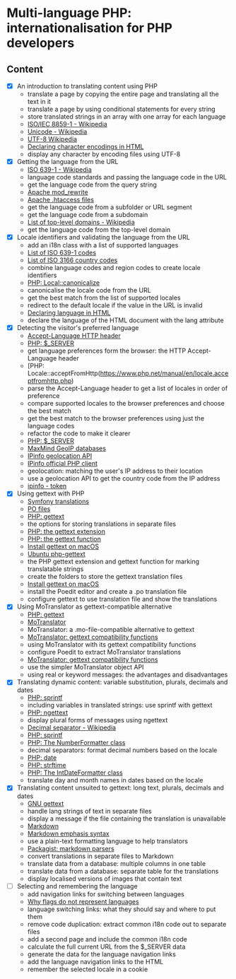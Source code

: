 # Multi-language PHP: internationalisation for PHP developers

## Content

- [x] An introduction to translating content using PHP
  - translate a page by copying the entire page and translating all the text in it
  - translate a page by using conditional statements for every string
  - store translated strings in an array with one array for each language
  - [ISO/IEC 8859-1 - Wikipedia](https://en.wikipedia.org/wiki/ISO/IEC_8859-1)
  - [Unicode - Wikipedia](https://en.wikipedia.org/wiki/Unicode)
  - [UTF-8 Wikipedia](https://en.wikipedia.org/wiki/UTF-8)
  - [Declaring character encodings in HTML](https://www.w3.org/International/questions/qa-html-encoding-declarations)
  - display any character by encoding files using UTF-8
- [x] Getting the language from the URL
  - [ISO 639-1 - Wikipedia](https://en.wikipedia.org/wiki/ISO_639-1) 
  - language code standards and passing the language code in the URL
  - get the language code from the query string
  - [Apache mod_rewrite](https://httpd.apache.org/docs/current/rewrite/intro.html)
  - [Apache .htaccess files](https://httpd.apache.org/docs/current/howto/htaccess.html)
  - get the language code from a subfolder or URL segment
  - get the language code from a subdomain
  - [List of top-level domains - Wikipedia](https://en.wikipedia.org/wiki/List_of_Internet_top-level_domains)
  - get the language code from the top-level domain
- [x] Locale identifiers and validating the language from the URL
  - add an i18n class with a list of supported languages
  - [List of ISO 639-1 codes](https://en.wikipedia.org/wiki/List_of_ISO_639-1_codes)
  - [List of ISO 3166 country codes](https://en.wikipedia.org/wiki/List_of_ISO_3166_country_codes)
  - combine language codes and region codes to create locale identifiers
  - [PHP: Local::canonicalize](https://www.php.net/manual/en/locale.canonicalize.php)
  - canonicalise the locale code from the URL
  - get the best match from the list of supported locales
  - redirect to the default locale if the value in the URL is invalid
  - [Declaring language in HTML](https://www.w3.org/International/questions/qa-html-language-declarations)
  - declare the language of the HTML document with the lang attribute
- [x] Detecting the visitor's preferred language
  - [Accept-Language HTTP header](https://developer.mozilla.org/en-US/docs/Web/HTTP/Headers/Accept-Language)
  - [PHP: $_SERVER](https://www.php.net/manual/en/reserved.variables.server.php)
  - get language preferences form the browser: the HTTP Accept-Language header
  - [PHP: Locale::acceptFromHttp(https://www.php.net/manual/en/locale.acceptfromhttp.php)
  - parse the Accept-Language header to get a list of locales in order of preference
  - compare supported locales to the browser preferences and choose the best match
  - get the best match to the browser preferences using just the language codes
  - refactor the code to make it clearer
  - [PHP: $_SERVER](https://www.php.net/manual/en/reserved.variables.server.php)
  - [MaxMind GeoIP databases](https://www.maxmind.com/en/geoip2-services-and-databases)
  - [IPinfo geolocation API](https://ipinfo.io/)
  - [IPinfo official PHP client](https://github.com/ipinfo/php)
  - geolocation: matching the user's IP address to their location
  - use a geolocation API to get the country code from the IP address
  - [ipinfo - token](https://ipinfo.io/account/token)
- [x] Using gettext with PHP
  - [Symfony translations](https://symfony.com/doc/current/translation.html#basic-translation)
  - [PO files](https://www.gnu.org/software/gettext/manual/html_node/PO-Files.html)
  - [PHP: gettext](https://www.php.net/manual/en/book.gettext.php)
  - the options for storing translations in separate files
  - [PHP: the gettext extension](https://www.php.net/manual/en/book.gettext.php)
  - [PHP: the gettext function](https://www.php.net/manual/en/function.gettext.php)
  - [Install gettext on macOS](https://macappstore.org/gettext/)
  - [Ubuntu php-gettext](https://packages.ubuntu.com/bionic/php-gettext)
  - the PHP gettext extension and gettext function for marking translatable strings
  - create the folders to store the gettext translation files
  - [Install gettext on macOS](https://poedit.net/)
  - install the Poedit editor and create a .po translation file
  - configure gettext to use translation file and show the translations
- [x] Using MoTranslator as gettext-compatible alternative
  - [PHP: gettext](https://www.php.net/manual/en/ref.gettext.php)
  - [MoTranslator](https://github.com/phpmyadmin/motranslator)
  - MoTranslator: a .mo-file-compatible alternative to gettext
  - [MoTranslator: gettext compatibility functions](https://github.com/phpmyadmin/motranslator#gettext-compatibility-usage)
  - using MoTranslator with its gettext compatibility functions
  - configure Poedit to extract MoTranslator translations
  - [MoTranslator: gettext compatibility functions](https://github.com/phpmyadmin/motranslator#gettext-compatibility-usage)
  - use the simpler MoTranslator object API
  - using real or keyword messages: the advantages and disadvantages
- [x] Translating dynamic content: variable substitution, plurals, decimals and dates
  - [PHP: sprintf](https://www.php.net/manual/en/function.sprintf.php)
  - including variables in translated strings: use sprintf with gettext
  - [PHP: ngettext](https://www.php.net/manual/en/function.ngettext.php)
  - display plural forms of messages using ngettext
  - [Decimal separator - Wikipedia](https://en.wikipedia.org/wiki/Decimal_separator)
  - [PHP: sprintf](https://www.php.net/manual/en/function.sprintf.php)
  - [PHP: The NumberFormatter class](https://www.php.net/manual/en/class.numberformatter.php)
  - decimal separators: format decimal numbers based on the locale
  - [PHP: date](https://www.php.net/manual/en/function.date.php)
  - [PHP: strftime](https://www.php.net/manual/en/function.strftime.php)
  - [PHP: The IntDateFormatter class](https://www.php.net/manual/en/class.intldateformatter.php)
  - translate day and month names in dates based on the locale
- [x] Translating content unsuited to gettext: long text, plurals, decimals and dates
  - [GNU gettext](https://www.gnu.org/software/gettext/manual/gettext.html)
  - handle lang strings of text in separate files
  - display a message if the file containing the translation is unavailable
  - [Markdown](https://daringfireball.net/projects/markdown/)
  - [Markdown emphasis syntax](https://daringfireball.net/projects/markdown/syntax#em)
  - use a plain-text formatting language to help translators
  - [Packagist: markdown parsers](https://packagist.org/?query=markdown)
  - convert translations in separate files to Markdown
  - translate data from a database: multiple columns in one table
  - translate data from a database: separate table for the translations
  - display localised versions of images that contain text
- [ ] Selecting and remembering the language
  - add navigation links for switching between languages
  - [Why flags do not represent languages](https://www.flagsarenotlanguages.com/blog/why-flags-do-not-represent-language/)
  - language switching links: what they should say and where to put them
  - remove code duplication: extract common i18n code out to separate files
  - add a second page and include the common i18n code
  - calculate the full current URL from the $_SERVER data
  - generate the data for the language navigation links
  - add the language navigation links to the HTML
  - remember the selected locale in a cookie